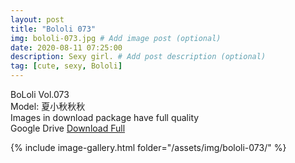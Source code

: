 ```yaml
---
layout: post
title: "Bololi 073"
img: bololi-073.jpg # Add image post (optional)
date: 2020-08-11 07:25:00
description: Sexy girl. # Add post description (optional)
tag: [cute, sexy, Bololi]
---
```

BoLoli Vol.073  
Model: 夏小秋秋秋                                          
Images in download package have full quality                    
Google Drive [Download Full](http://gestyy.com/ewHQAh)

{% include image-gallery.html folder="/assets/img/bololi-073/" %}
